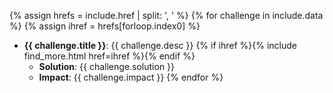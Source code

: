 {% assign hrefs = include.href | split: ', ' %}
{% for challenge in include.data %}
    {% assign ihref = hrefs[forloop.index0] %}
- **{{ challenge.title }}**: {{ challenge.desc }} {% if ihref %}{% include find_more.html href=ihref %}{% endif %}
  - **Solution**: {{ challenge.solution }}
  - **Impact**: {{ challenge.impact }}
{% endfor %}